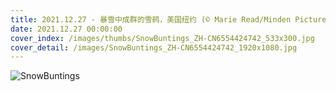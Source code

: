 ```yaml
---
title: 2021.12.27 - 暴雪中成群的雪鹀，美国纽约 (© Marie Read/Minden Pictures)
date: 2021.12.27 00:00:00
cover_index: /images/thumbs/SnowBuntings_ZH-CN6554424742_533x300.jpg
cover_detail: /images/SnowBuntings_ZH-CN6554424742_1920x1080.jpg
---
```


![SnowBuntings](/images/SnowBuntings_ZH-CN6554424742_1920x1080.jpg)
